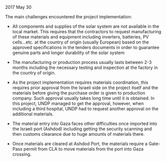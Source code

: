 2017 May 30


The main challenges encountered the project implementation:

* All components and supplies of the solar system are not available in the local market. This requires that the contractors to request manufacturing of these materials and equipment including inverters, batteries, PV cells…etc. at the country of origin (usually European) based on the approved specifications in the tenders documents in order to guarantee genuine parts and longer durability of the solar system

* The manufacturing or production process usually lasts between 2-3 months including the necessary testing and inspection at the factory in the country of origin.

* As the project implementation requires materials coordination, this requires prior approval from the Israeli side on the project itself and the materials before giving the purchase order is given to production company. Such approval usually takes long time until it is obtained. In this project, UNDP managed to get the approval, however, when including a third hospital, UNDP had to request another approval on the additional materials.

* The material entry into Gaza faces other difficulties once imported into the Israeli port (Ashdod) including getting the security scanning and then customs clearance due to huge amounts of materials there.

* Once materials are cleared at Ashdod Port, the materials require a Gate-Pass permit from CLA to move materials from the port into Gaza crossing. 
